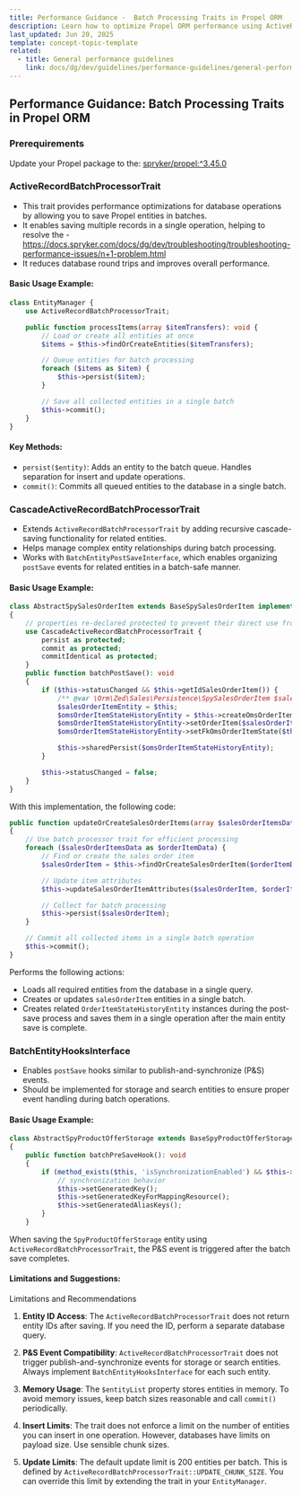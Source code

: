 ```yaml
---
title: Performance Guidance -  Batch Processing Traits in Propel ORM
description: Learn how to optimize Propel ORM performance using ActiveRecordBatchProcessorTrait and CascadeActiveRecordBatchProcessorTrait for efficient batch processing, reduced database load, and support for complex entity relationships. Includes usage examples and best practices.
last_updated: Jun 20, 2025
template: concept-topic-template
related:
  - title: General performance guidelines
    link: docs/dg/dev/guidelines/performance-guidelines/general-performance-guidelines.html
---
```


## Performance Guidance: Batch Processing Traits in Propel ORM

### Prerequirements
Update your Propel package to the: [spryker/propel:^3.45.0](https://github.com/spryker/propel/releases/tag/3.45.0)

### ActiveRecordBatchProcessorTrait
- This trait provides performance optimizations for database operations by allowing you to save Propel entities in batches.
- It enables saving multiple records in a single operation, helping to resolve the - https://docs.spryker.com/docs/dg/dev/troubleshooting/troubleshooting-performance-issues/n+1-problem.html
- It reduces database round trips and improves overall performance.

#### Basic Usage Example:
``` php
class EntityManager {
    use ActiveRecordBatchProcessorTrait;

    public function processItems(array $itemTransfers): void {
        // Load or create all entities at once
        $items = $this->findOrCreateEntities($itemTransfers);

        // Queue entities for batch processing
        foreach ($items as $item) {
            $this->persist($item);
        }

        // Save all collected entities in a single batch
        $this->commit();
    }
}
```
#### Key Methods:
- `persist($entity)`: Adds an entity to the batch queue. Handles separation for insert and update operations.
- `commit()`: Commits all queued entities to the database in a single batch.

### CascadeActiveRecordBatchProcessorTrait
- Extends `ActiveRecordBatchProcessorTrait` by adding recursive cascade-saving functionality for related entities. 
- Helps manage complex entity relationships during batch processing. 
- Works with `BatchEntityPostSaveInterface`, which enables organizing `postSave` events for related entities in a batch-safe manner.

#### Basic Usage Example:

```php
class AbstractSpySalesOrderItem extends BaseSpySalesOrderItem implements BatchEntityPostSaveInterface
{
    // properties re-declared protected to prevent their direct use from an entity
    use CascadeActiveRecordBatchProcessorTrait {
        persist as protected;
        commit as protected;
        commitIdentical as protected;
    }
    public function batchPostSave(): void
    {
        if ($this->statusChanged && $this->getIdSalesOrderItem()) {
            /** @var \Orm\Zed\Sales\Persistence\SpySalesOrderItem $salesOrderItemEntity */
            $salesOrderItemEntity = $this;
            $omsOrderItemStateHistoryEntity = $this->createOmsOrderItemStateHistoryEntity();
            $omsOrderItemStateHistoryEntity->setOrderItem($salesOrderItemEntity);
            $omsOrderItemStateHistoryEntity->setFkOmsOrderItemState($this->getFkOmsOrderItemState());

            $this->sharedPersist($omsOrderItemStateHistoryEntity);
        }

        $this->statusChanged = false;
    }
}
```
With this implementation, the following code:
```php 
public function updateOrCreateSalesOrderItems(array $salesOrderItemsData): vois
{
    // Use batch processor trait for efficient processing
    foreach ($salesOrderItemsData as $orderItemData) {
        // Find or create the sales order item
        $salesOrderItem = $this->findOrCreateSalesOrderItem($orderItemData);

        // Update item attributes
        $this->updateSalesOrderItemAttributes($salesOrderItem, $orderItemData);

        // Collect for batch processing
        $this->persist($salesOrderItem);
    }

    // Commit all collected items in a single batch operation
    $this->commit();
}
```

Performs the following actions:
- Loads all required entities from the database in a single query.
- Creates or updates `salesOrderItem` entities in a single batch. 
- Creates related `OrderItemStateHistoryEntity` instances during the post-save process and saves them in a single operation after the main entity save is complete.

### BatchEntityHooksInterface
- Enables `postSave` hooks similar to publish-and-synchronize (P&S) events.
- Should be implemented for storage and search entities to ensure proper event handling during batch operations.

#### Basic Usage Example:

```php
class AbstractSpyProductOfferStorage extends BaseSpyProductOfferStorage implements BatchEntityHooksInterface
{
    public function batchPreSaveHook(): void
    {
        if (method_exists($this, 'isSynchronizationEnabled') && $this->isSynchronizationEnabled()) {
            // synchronization behavior
            $this->setGeneratedKey();
            $this->setGeneratedKeyForMappingResource();
            $this->setGeneratedAliasKeys();
        }
    }
```
When saving the `SpyProductOfferStorage` entity using `ActiveRecordBatchProcessorTrait`, the P&S event is triggered after the batch save completes.

#### Limitations and Suggestions:
Limitations and Recommendations
1. **Entity ID Access**: The `ActiveRecordBatchProcessorTrait` does not return entity IDs after saving. If you need the ID, perform a separate database query.

2. **P&S Event Compatibility**: `ActiveRecordBatchProcessorTrait` does not trigger publish-and-synchronize events for storage or search entities. Always implement `BatchEntityHooksInterface` for each such entity.

3. **Memory Usage**: The `$entityList` property stores entities in memory. To avoid memory issues, keep batch sizes reasonable and call `commit()` periodically.

4. **Insert Limits**: The trait does not enforce a limit on the number of entities you can insert in one operation. However, databases have limits on payload size. Use sensible chunk sizes.

5. **Update Limits**: The default update limit is 200 entities per batch. This is defined by `ActiveRecordBatchProcessorTrait::UPDATE_CHUNK_SIZE`. You can override this limit by extending the trait in your `EntityManager`.
